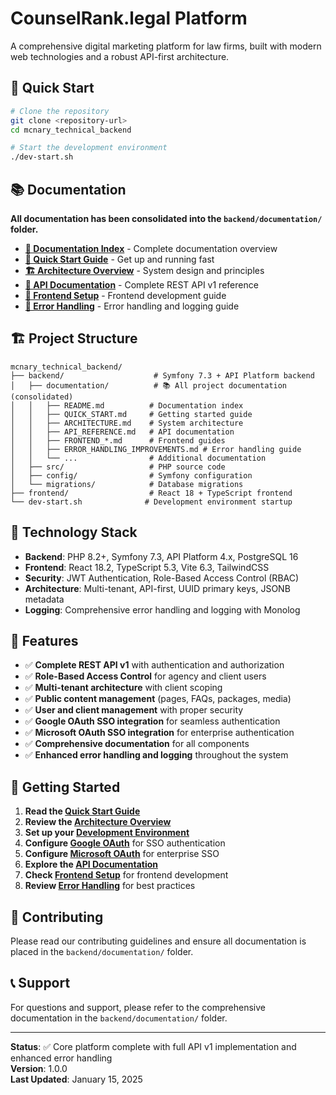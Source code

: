 # CounselRank.legal Platform

A comprehensive digital marketing platform for law firms, built with modern web technologies and a robust API-first architecture.

## 🚀 Quick Start

```bash
# Clone the repository
git clone <repository-url>
cd mcnary_technical_backend

# Start the development environment
./dev-start.sh
```

## 📚 Documentation

**All documentation has been consolidated into the `backend/documentation/` folder.**

- **[📖 Documentation Index](backend/documentation/README.md)** - Complete documentation overview
- **[🚀 Quick Start Guide](backend/documentation/QUICK_START.md)** - Get up and running fast
- **[🏗️ Architecture Overview](backend/documentation/ARCHITECTURE.md)** - System design and principles
- **[🔌 API Documentation](backend/documentation/API_REFERENCE.md)** - Complete REST API v1 reference
- **[🎨 Frontend Setup](backend/documentation/FRONTEND_SETUP.md)** - Frontend development guide
- **[🐛 Error Handling](backend/documentation/ERROR_HANDLING_IMPROVEMENTS.md)** - Error handling and logging guide

## 🏗️ Project Structure

```
mcnary_technical_backend/
├── backend/                    # Symfony 7.3 + API Platform backend
│   ├── documentation/          # 📚 All project documentation (consolidated)
│   │   ├── README.md          # Documentation index
│   │   ├── QUICK_START.md     # Getting started guide
│   │   ├── ARCHITECTURE.md    # System architecture
│   │   ├── API_REFERENCE.md   # API documentation
│   │   ├── FRONTEND_*.md      # Frontend guides
│   │   ├── ERROR_HANDLING_IMPROVEMENTS.md # Error handling guide
│   │   └── ...                # Additional documentation
│   ├── src/                   # PHP source code
│   ├── config/                # Symfony configuration
│   └── migrations/            # Database migrations
├── frontend/                  # React 18 + TypeScript frontend
└── dev-start.sh              # Development environment startup
```

## 🔧 Technology Stack

- **Backend**: PHP 8.2+, Symfony 7.3, API Platform 4.x, PostgreSQL 16
- **Frontend**: React 18.2, TypeScript 5.3, Vite 6.3, TailwindCSS
- **Security**: JWT Authentication, Role-Based Access Control (RBAC)
- **Architecture**: Multi-tenant, API-first, UUID primary keys, JSONB metadata
- **Logging**: Comprehensive error handling and logging with Monolog

## 🎯 Features

- ✅ **Complete REST API v1** with authentication and authorization
- ✅ **Role-Based Access Control** for agency and client users
- ✅ **Multi-tenant architecture** with client scoping
- ✅ **Public content management** (pages, FAQs, packages, media)
- ✅ **User and client management** with proper security
- ✅ **Google OAuth SSO integration** for seamless authentication
- ✅ **Microsoft OAuth SSO integration** for enterprise authentication
- ✅ **Comprehensive documentation** for all components
- ✅ **Enhanced error handling and logging** throughout the system

## 📖 Getting Started

1. **Read the [Quick Start Guide](backend/documentation/QUICK_START.md)**
2. **Review the [Architecture Overview](backend/documentation/ARCHITECTURE.md)**
3. **Set up your [Development Environment](backend/documentation/QUICK_START.md)**
4. **Configure [Google OAuth](backend/documentation/GOOGLE_OAUTH_SETUP.md)** for SSO authentication
5. **Configure [Microsoft OAuth](backend/documentation/MICROSOFT_OAUTH_SETUP.md)** for enterprise SSO
6. **Explore the [API Documentation](backend/documentation/API_REFERENCE.md)**
7. **Check [Frontend Setup](backend/documentation/FRONTEND_SETUP.md)** for frontend development
8. **Review [Error Handling](backend/documentation/ERROR_HANDLING_IMPROVEMENTS.md)** for best practices

## 🤝 Contributing

Please read our contributing guidelines and ensure all documentation is placed in the `backend/documentation/` folder.

## 📞 Support

For questions and support, please refer to the comprehensive documentation in the `backend/documentation/` folder.

---

**Status**: ✅ Core platform complete with full API v1 implementation and enhanced error handling  
**Version**: 1.0.0  
**Last Updated**: January 15, 2025

